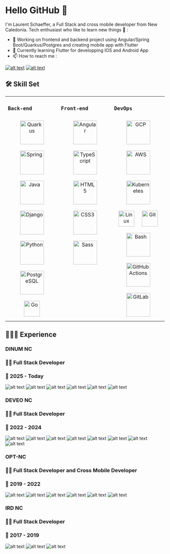 # Hello GitHub 👋

I'm Laurent Schaeffer, a Full Stack and cross mobile developer from New Caledonia. Tech enthusiast who like to learn new things 🌱 :

- 🔭 Working on frontend and backend project using Angular/Spring Boot/Quarkus/Postgres and creating mobile app with Flutter
- 🌱 Currently learning Flutter for developping IOS and Android App
- 📫 How to reach me :

[![alt text][Linkedin]](https://www.linkedin.com/in/laurent-schaeffer-b1174a173/)
[![alt text][Gmail]](mailto:laurent.schaeffer313@‡gmail.com)

## 🛠 Skill Set

<table><tr><td valign="top" width="33%">

### `Back-end`

<div align="center">  
<img style="margin: 10px" src="https://quarkus.io/assets/images/brand/quarkus_icon_reverse.svg" alt="Quarkus" height="75" />
<img style="margin: 10px" src="https://profilinator.rishav.dev/skills-assets/springio-icon.svg" alt="Spring" height="75" />  
<img style="margin: 10px" src="https://profilinator.rishav.dev/skills-assets/java-original-wordmark.svg" alt="Java" height="75" />  
<img style="margin: 10px" src="https://profilinator.rishav.dev/skills-assets/django-original.svg" alt="Django" height="75" />  
<img style="margin: 10px" src="https://profilinator.rishav.dev/skills-assets/python-original.svg" alt="Python" height="75" />  
<img style="margin: 10px" src="https://profilinator.rishav.dev/skills-assets/postgresql-original-wordmark.svg" alt="PostgreSQL" height="75" /> 
<img style="margin: 10px" src="https://profilinator.rishav.dev/skills-assets/go-original.svg" alt="Go" height="50" />  
</div>

</td><td valign="top" width="33%">

### `Front-end`

<div align="center">  
<img style="margin: 10px" src="https://profilinator.rishav.dev/skills-assets/angularjs-original.svg" alt="Angular" height="75" />  
<img style="margin: 10px" src="https://profilinator.rishav.dev/skills-assets/typescript-original.svg" alt="TypeScript" height="75" />  
<img style="margin: 10px" src="https://profilinator.rishav.dev/skills-assets/html5-original-wordmark.svg" alt="HTML5" height="75" />  
<img style="margin: 10px" src="https://profilinator.rishav.dev/skills-assets/css3-original-wordmark.svg" alt="CSS3" height="75" />  
<img style="margin: 10px" src="https://profilinator.rishav.dev/skills-assets/sass-original.svg" alt="Sass" height="75" />  
</div>

</td><td valign="top" width="33%">

### `DevOps`

<div align="center">  
<img style="margin: 10px" src="https://profilinator.rishav.dev/skills-assets/google_cloud-icon.svg" alt="GCP" height="75" />  
<img style="margin: 10px" src="https://profilinator.rishav.dev/skills-assets/amazonwebservices-original-wordmark.svg" alt="AWS" height="75" />  
<img style="margin: 10px" src="https://profilinator.rishav.dev/skills-assets/kubernetes-icon.svg" alt="Kubernetes" height="75" />  
<img style="margin: 10px" src="https://profilinator.rishav.dev/skills-assets/linux-original.svg" alt="Linux" height="50" />  
<img style="margin: 10px" src="https://profilinator.rishav.dev/skills-assets/git-scm-icon.svg" alt="Git" height="50" />  
<img style="margin: 10px" src="https://profilinator.rishav.dev/skills-assets/gnu_bash-icon.svg" alt="Bash" height="75" />
<img style="margin: 10px" src="https://seeklogo.com/images/G/github-actions-logo-031704BDC6-seeklogo.com.png" alt="GitHub Actions" height="75" />
<img style="margin: 10px" src="https://profilinator.rishav.dev/skills-assets/gitlab.svg" alt="GitLab" height="75" />  
</div>

</td></tr></table>  

## 🧔🏻‍♂️ Experience

### **DINUM NC**

### 👨‍💻 **Full Stack Developer**

### 📆 2025 - Today

![alt text][Spring] ![alt text][Java] ![alt text][Postgres] ![alt text][NodeJS] ![alt text][Angular] ![alt text][Typescript]

### **DEVEO NC**

### 👨‍💻 **Full Stack Developer**

### 📆 2022 - 2024

![alt text][Quarkus] ![alt text][Spring] ![alt text][Java] ![alt text][Postgres] ![alt text][NodeJS] ![alt text][Angular] ![alt text][Typescript] ![alt text][Ionic]

### **OPT-NC**

### 👨‍💻 **Full Stack Developer and Cross Mobile Developer**

### 📆 2019 - 2022

![alt text][Spring] ![alt text][Java] ![alt text][Postgres] ![alt text][Angular] ![alt text][Typescript] ![alt text][Ionic]

### **IRD NC**

### 🧑‍💻 **Full Stack Developer**

### 📆 2017 - 2019

![alt text][Django]
![alt text][Python]
![alt text][Postgres]

<!-- Image -->
[Linkedin]: https://img.shields.io/badge/linkedin-%230077B5.svg?&style=for-the-badge&logo=linkedin&logoColor=white "Linkedin"

[Gmail]: https://img.shields.io/badge/Gmail-D14836?style=for-the-badge&logo=gmail&logoColor=white "Gmail"

[NodeJS]: https://img.shields.io/badge/node.js%20-%2343853D.svg?&style=for-the-badge&logo=node.js&logoColor=white "NodeJs"

[Angular]: https://img.shields.io/badge/angular-%23DD0031.svg?style=for-the-badge&logo=angular "Angular"

[Typescript]: https://img.shields.io/badge/TypeScript-007ACC?style=for-the-badge&logo=typescript&logoColor=white "Typescript"

[Ionic]: https://img.shields.io/badge/Ionic-3880FF?style=for-the-badge&logo=ionic&logoColor=white "Ionic"

[Quarkus]: https://img.shields.io/badge/quarkus%20-%23316192.svg?&style=for-the-badge&logo=quarkus&logoColor=white "Quarkus"

[Spring]: https://img.shields.io/badge/spring%20-%236DB33F.svg?&style=for-the-badge&logo=spring&logoColor=white "Spring"

[Java]: https://img.shields.io/badge/Java-ED8B00?style=for-the-badge&logo=java&logoColor=white "Java"

[Postgres]: https://img.shields.io/badge/PostgreSQL-316192?style=for-the-badge&logo=postgresql&logoColor=white "Postgres"

[Django]: https://img.shields.io/badge/Django-092E20?style=for-the-badge&logo=django&logoColor=green "Django"

[Python]: https://img.shields.io/badge/python-%233776AB.svg?style=for-the-badge&logo=python&logoColor=%23FFFFFF "Python"
